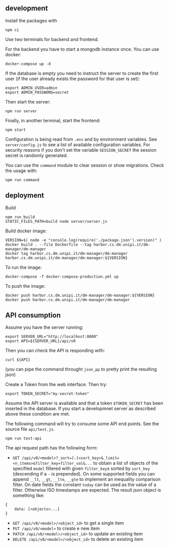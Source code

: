 ## development

Install the packages with 
 ```
 npm ci
 ```

Use two terminals for backend and frontend. 

For the backend you have to start a mongodb instance once. You can use 
docker:

```
docker-compose up -d
```

If the database is empty you need to instruct the server to create the first user (if the user already exists the password for that user is set):
```
export ADMIN_USER=admin
export ADMIN_PASSWORD=secret
```

Then start the server:
```
npm run server
```

Finally, in another terminal, start the frontend:
```
npm start
```

Configuration is being read from `.env` and by environment variables. See `server/config.js` to see a list of available configuration variables.
For security reasons if you don't set the variable `SESSION_SECRET` the session secret is randomly generated.

You can use the `command` module to clear session or show migrations. Check the usage with:
```
npm run command
```

## deployment

Build
```
npm run build
STATIC_FILES_PATH=build node server/server.js
```

Build docker image:
```
VERSION=$( node -e "console.log(require('./package.json').version)" )
docker build . --file Dockerfile --tag harbor.cs.dm.unipi.it/dm-manager/dm-manager
docker tag harbor.cs.dm.unipi.it/dm-manager/dm-manager harbor.cs.dm.unipi.it/dm-manager/dm-manager:${VERSION}
```
 
To run the image:
```
docker-compose -f docker-compose-production.yml up
```

To push the image:
```
docker push harbor.cs.dm.unipi.it/dm-manager/dm-manager:${VERSION}
docker push harbor.cs.dm.unipi.it/dm-manager/dm-manager
```

## API consumption

Assume you have the server running:
```
export SERVER_URL="http://localhost:8000"
export API=${SERVER_URL}/api/v0
```

Then you can check the API is responding with:
```
curl ${API}
```
(you can pipe the command throught `json_pp` to pretty print the resulting json)

Create a Token from the web interface. Then try:
```
export TOKEN_SECRET="my-secret-token"

```

Assume the API server is available
and that a token `$TOKEN_SECRET` has been inserted in the database.
If you start a developmnet server as described above these condition 
are met. 

The following command will try to consume some API end points. 
See the source file `api/test.js`. 

```
npm run test-api
```

The api request path has the following form:
* `GET /api/v0/<model>?_sort=[-]<sort_key>&_limit=<n_items>&filter_key=filter_val&...` to obtain a list of objects of the specified `model` filtered with given `filter_key`s sorted by `sort_key` (descending if a `-` is prepended). 
On some supported fields you can append `__lt`, `__gt`, `__lte`, `__gte` to implement an inequality comparison filter. 
On date fields the constant `today` can be used as the value of a filter. 
Otherwise ISO timestamps are expected.
The result json object is something like:
```
{
    data: [<objects>...]
}
```
* `GET /api/v0/<model>/<object_id>` to get a single item
* `PUT /api/v0/<model>` to create e new item
* `PATCH /api/v0/<model>/<object_id>` to update
an existing item
* `DELETE /api/v0/<model>/<object_id>` to delete an existing item
